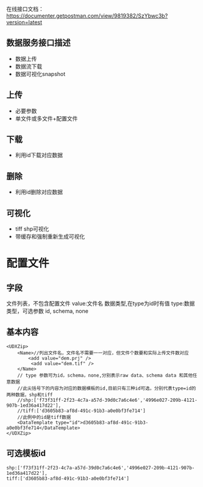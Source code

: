 在线接口文档：
https://documenter.getpostman.com/view/9819382/SzYbwc3b?version=latest


##  数据服务接口描述
- 数据上传
- 数据流下载
- 数据可视化snapshot


## 上传
- 必要参数
- 单文件或多文件+配置文件

## 下载
- 利用id下载对应数据

## 删除
- 利用id删除对应数据

## 可视化
- tiff shp可视化
- 带缓存和强制重新生成可视化


# 配置文件

## 字段
<Name> 文件列表，不包含配置文件
    value:文件名
<DataTemplate> 数据类型,在type为id时有值
    type:数据类型，可选参数 id, schema, none

## 基本内容
```
<UDXZip>
	<Name>//列出文件名，文件名不需要一一对应，但文件个数要和实际上传文件数对应
		<add value="dem.prj" />
		 <add value="dem.tif" />
	</Name>
    // type 参数可为id，schema，none,分别表示raw data、schema data 和其他任意数据
    //此尖括号下的内容为对应的数据模板的id,目前只有三种id可选，分别代表type=id的两种数据，shp和tiff
    //shp:['f73f31ff-2f23-4c7a-a57d-39d0c7a6c4e6','4996e027-209b-4121-907b-1ed36a417d22'],
    //tiff:['d3605b83-af8d-491c-91b3-a0e0bf3fe714']
    //此例中的id是tiff数据
	<DataTemplate type="id">d3605b83-af8d-491c-91b3-a0e0bf3fe714</DataTemplate>
</UDXZip>
```
## 可选模板id
    shp:['f73f31ff-2f23-4c7a-a57d-39d0c7a6c4e6','4996e027-209b-4121-907b-1ed36a417d22'],
    tiff:['d3605b83-af8d-491c-91b3-a0e0bf3fe714']
